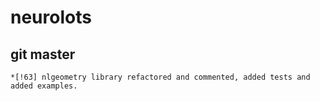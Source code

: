 # neurolots

## git master

	*[!63] nlgeometry library refactored and commented, added tests and added examples.
